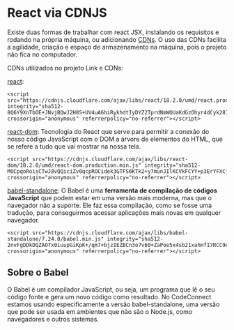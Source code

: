 # React via CDNJS

Existe duas formas de trabalhar com react JSX, instalando os requisitos e rodando na própria máquina, ou adicionando [CDNs](https://www.hostinger.com.br/tutoriais/o-que-e-cdn?ppc_campaign=google_search_generic_hosting_all&bidkw=defaultkeyword&lo=9100789&gad_source=1&gclid=Cj0KCQjwncWvBhD_ARIsAEb2HW8tIpynv76cdYFs2SOYSYXKiGojL2bS6MUo7Ige7MP6nqG3wI-0lKQaAjvUEALw_wcB). O uso das CDNs facilita a agilidade, criação e espaço de armazenamento na máquina, pois o projeto não fica no computador.

CDNs utilizados no projeto Link e CDNs:

[react](https://cdnjs.com/libraries/react):

```text
<script src="https://cdnjs.cloudflare.com/ajax/libs/react/18.2.0/umd/react.production.min.js" integrity="sha512-8Q6Y9XnTbOE+JNvjBQwJ2H8S+UV4uA6hiRykhdtIyDYZ2TprdNmWOUaKdGzOhyr4dCyk287OejbPvwl7lrfqrQ==" crossorigin="anonymous" referrerpolicy="no-referrer"></script>
```

[react-dom](https://cdnjs.com/libraries/react-dom): Tecnologia do React que serve para permitir a conexão do nosso código JavaScript com o DOM a árvore de elementos do HTML, que se refere a tudo que vai mostrar na nossa tela.

```text
<script src="https://cdnjs.cloudflare.com/ajax/libs/react-dom/18.2.0/umd/react-dom.production.min.js" integrity="sha512-MOCpqoRoisCTwJ8vQQiciZv0qcpROCidek3GTFS6KTk2+y7munJIlKCVkFCYY+p3ErYFXCjmFjnfTTRSC1OHWQ==" crossorigin="anonymous" referrerpolicy="no-referrer"></script>
```

[babel-standalone](https://cdnjs.com/libraries/babel-standalone): O Babel é uma **ferramenta de compilação de códigos JavaScript** que podem estar em uma versão mais moderna, mas que o navegador não a suporte. Ele faz essa compilação, como se fosse uma tradução, para conseguirmos acessar aplicações mais novas em qualquer navegador.

```text
<script src="https://cdnjs.cloudflare.com/ajax/libs/babel-standalone/7.24.0/babel.min.js" integrity="sha512-2nvFgDDkDQZAO7x0iuupGiKpK+/qm7+bjzIEZBCn3o7v60+ZaPoe5x4sb21xahHfI7RCC9emLVY1k4kvap9RyQ==" crossorigin="anonymous" referrerpolicy="no-referrer"></script>
```

## Sobre o Babel

O Babel é um compilador JavaScript, ou seja, um programa que lê o seu código fonte e gera um novo código como resultado. No CodeConnect estamos usando especificamente a versão babel-standalone, uma versão que pode ser usada em ambientes que não são o Node.js, como navegadores e outros sistemas.

```javascript

```
